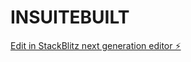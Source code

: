 # INSUITEBUILT

[Edit in StackBlitz next generation editor ⚡️](https://stackblitz.com/~/github.com/studiocloud/INSUITEBUILT)
